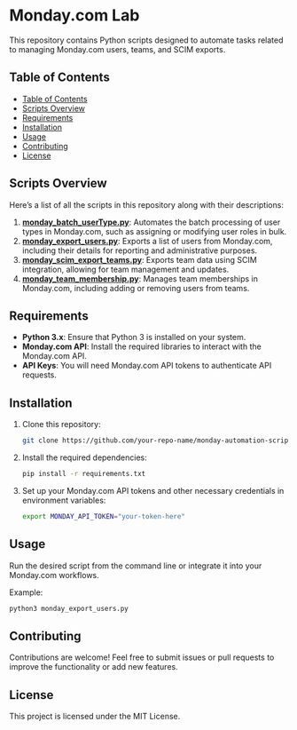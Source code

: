 # Monday.com Lab

This repository contains Python scripts designed to automate tasks related to managing Monday.com users, teams, and SCIM exports.

## Table of Contents
  - [Table of Contents](#table-of-contents)
  - [Scripts Overview](#scripts-overview)
  - [Requirements](#requirements)
  - [Installation](#installation)
  - [Usage](#usage)
  - [Contributing](#contributing)
  - [License](#license)

## Scripts Overview
Here’s a list of all the scripts in this repository along with their descriptions:

1. **[monday_batch_userType.py](monday_batch_userType.py)**: Automates the batch processing of user types in Monday.com, such as assigning or modifying user roles in bulk.
2. **[monday_export_users.py](monday_export_users.py)**: Exports a list of users from Monday.com, including their details for reporting and administrative purposes.
3. **[monday_scim_export_teams.py](monday_scim_export_teams.py)**: Exports team data using SCIM integration, allowing for team management and updates.
4. **[monday_team_membership.py](monday_team_membership.py)**: Manages team memberships in Monday.com, including adding or removing users from teams.

## Requirements
- **Python 3.x**: Ensure that Python 3 is installed on your system.
- **Monday.com API**: Install the required libraries to interact with the Monday.com API.
- **API Keys**: You will need Monday.com API tokens to authenticate API requests.

## Installation
1. Clone this repository:
   ```bash
   git clone https://github.com/your-repo-name/monday-automation-scripts.git
   ```
2. Install the required dependencies:
   ```bash
   pip install -r requirements.txt
   ```
3. Set up your Monday.com API tokens and other necessary credentials in environment variables:
   ```bash
   export MONDAY_API_TOKEN="your-token-here"
   ```

## Usage
Run the desired script from the command line or integrate it into your Monday.com workflows.

Example:
```bash
python3 monday_export_users.py
```

## Contributing
Contributions are welcome! Feel free to submit issues or pull requests to improve the functionality or add new features.

## License
This project is licensed under the MIT License.
